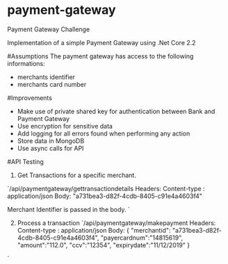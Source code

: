 # payment-gateway
Payment Gateway Challenge

Implementation of a simple Payment Gateway using .Net Core 2.2

#Assumptions
The payment gateway has access to the following informations:
 - merchants identifier
 - merchants card number

#Improvements
 - Make use of private shared key for authentication between Bank and Payment Gateway
 - Use encryption for sensitive data
 - Add logging for all errors found when performing any action
 - Store data in MongoDB
 - Use async calls for API


#API Testing
1. Get Transactions for a specific merchant.

`/api/paymentgateway/gettransactiondetails
Headers:
 Content-type : application/json
Body: 
 "a731bea3-d82f-4cdb-8405-c91e4a4603f4"

 
 Merchant Identifier is passed in the body.
`

2. Process a transaction
`/api/paymentgateway/makepayment
Headers:
 Content-type : application/json
Body: 
	{
	"merchantid": "a731bea3-d82f-4cdb-8405-c91e4a4603f4",
	"payercardnum":"14815619",
	"amount":"112.0",
	"ccv":"12354",
	"expirydate":"11/12/2019"
	}

`